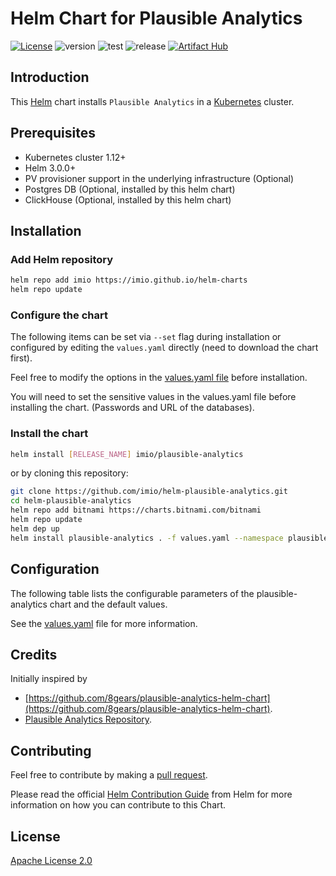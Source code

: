 # Helm Chart for Plausible Analytics
 
[![License](https://img.shields.io/badge/License-Apache%202.0-blue.svg)](https://opensource.org/licenses/Apache-2.0) ![version](https://img.shields.io/github/tag/IMIO/helm-plausible-analytics.svg?label=release) ![test](https://github.com/IMIO/helm-plausible-analytics/actions/workflows/test.yaml/badge.svg) ![release](https://github.com/IMIO/helm-plausible-analytics/actions/workflows/release.yaml/badge.svg) [![Artifact Hub](https://img.shields.io/endpoint?url=https://artifacthub.io/badge/repository/imio)](https://artifacthub.io/packages/search?repo=imio)

## Introduction

This [Helm](https://helm.sh/) chart installs `Plausible Analytics` in a [Kubernetes](https://kubernetes.io/) cluster. 

## Prerequisites

- Kubernetes cluster 1.12+
- Helm 3.0.0+
- PV provisioner support in the underlying infrastructure (Optional)
- Postgres DB (Optional, installed by this helm chart)
- ClickHouse (Optional, installed by this helm chart)

## Installation

### Add Helm repository

```bash
helm repo add imio https://imio.github.io/helm-charts
helm repo update
```

### Configure the chart

The following items can be set via `--set` flag during installation or configured by editing the `values.yaml` directly (need to download the chart first).

Feel free to modify the options in the [values.yaml file](values.yaml) before installation.

You will need to set the sensitive values in the values.yaml file before installing the chart. (Passwords and URL of the databases).

### Install the chart

```bash
helm install [RELEASE_NAME] imio/plausible-analytics
```

or by cloning this repository:

```bash
git clone https://github.com/imio/helm-plausible-analytics.git
cd helm-plausible-analytics
helm repo add bitnami https://charts.bitnami.com/bitnami
helm repo update
helm dep up
helm install plausible-analytics . -f values.yaml --namespace plausible-analytics --create-namespace
```

## Configuration

The following table lists the configurable parameters of the plausible-analytics chart and the default values.

See the [values.yaml](values.yaml) file for more information.

## Credits

Initially inspired by 
* [https://github.com/8gears/plausible-analytics-helm-chart](https://github.com/8gears/plausible-analytics-helm-chart).
* [Plausible Analytics Repository](https://github.com/plausible/analytics).

## Contributing

Feel free to contribute by making a [pull request](https://github.com/imio/helm-plausible-analytics/pull/new/master).

Please read the official [Helm Contribution Guide](https://github.com/helm/charts/blob/master/CONTRIBUTING.md) from Helm for more information on how you can contribute to this Chart.

## License

[Apache License 2.0](/LICENSE)
